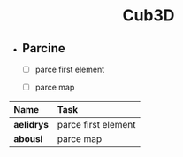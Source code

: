 <div align="center">
  <h1 style="text-align: center;">Cub3D</h1>
</div>

- ## Parcine

	- [ ] parce first element
	- [ ] parce map


|Name|Task|
|:-|:-|
| **aelidrys** | parce first element|
| **abousi**   | parce map          |